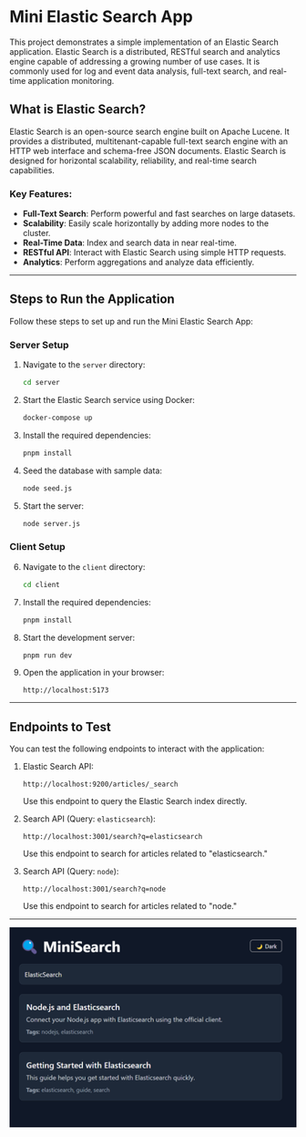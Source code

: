 # Mini Elastic Search App

This project demonstrates a simple implementation of an Elastic Search application. Elastic Search is a distributed, RESTful search and analytics engine capable of addressing a growing number of use cases. It is commonly used for log and event data analysis, full-text search, and real-time application monitoring.

## What is Elastic Search?

Elastic Search is an open-source search engine built on Apache Lucene. It provides a distributed, multitenant-capable full-text search engine with an HTTP web interface and schema-free JSON documents. Elastic Search is designed for horizontal scalability, reliability, and real-time search capabilities.

### Key Features:
- **Full-Text Search**: Perform powerful and fast searches on large datasets.
- **Scalability**: Easily scale horizontally by adding more nodes to the cluster.
- **Real-Time Data**: Index and search data in near real-time.
- **RESTful API**: Interact with Elastic Search using simple HTTP requests.
- **Analytics**: Perform aggregations and analyze data efficiently.

---

## Steps to Run the Application

Follow these steps to set up and run the Mini Elastic Search App:

### Server Setup
1. Navigate to the `server` directory:
    ```bash
    cd server
    ```
2. Start the Elastic Search service using Docker:
    ```bash
    docker-compose up
    ```
3. Install the required dependencies:
    ```bash
    pnpm install
    ```
4. Seed the database with sample data:
    ```bash
    node seed.js
    ```
5. Start the server:
    ```bash
    node server.js
    ```

### Client Setup
6. Navigate to the `client` directory:
    ```bash
    cd client
    ```
7. Install the required dependencies:
    ```bash
    pnpm install
    ```
8. Start the development server:
    ```bash
    pnpm run dev
    ```
9. Open the application in your browser:
    ```
    http://localhost:5173
    ```

---

## Endpoints to Test

You can test the following endpoints to interact with the application:

1. Elastic Search API:
    ```
    http://localhost:9200/articles/_search
    ```
    Use this endpoint to query the Elastic Search index directly.

2. Search API (Query: `elasticsearch`):
    ```
    http://localhost:3001/search?q=elasticsearch
    ```
    Use this endpoint to search for articles related to "elasticsearch."

3. Search API (Query: `node`):
    ```
    http://localhost:3001/search?q=node
    ```
    Use this endpoint to search for articles related to "node."

---

![alt text](assets/UI.png)